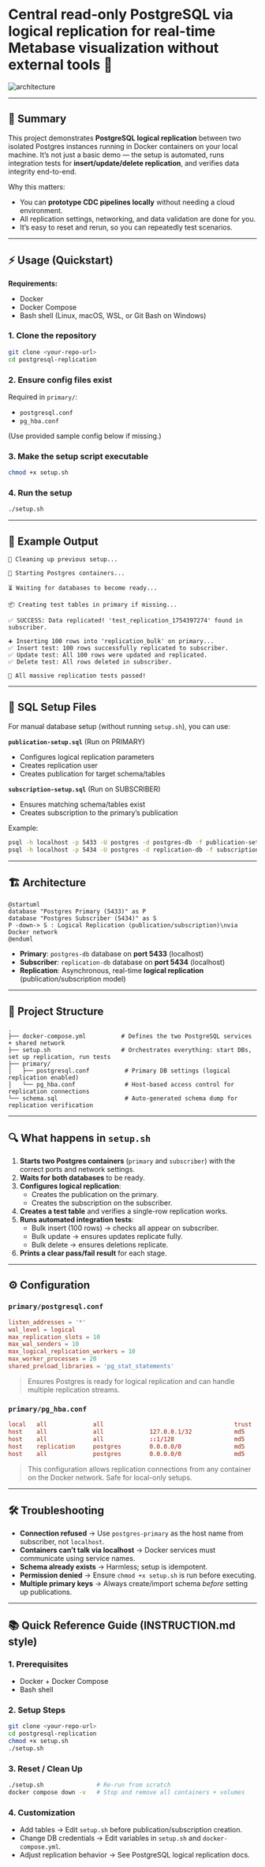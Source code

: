 # Central read-only PostgreSQL via logical replication for real-time Metabase visualization without external tools 🐘

![architecture](postgres_replication_diagram.gif)

---

## 📌 Summary

This project demonstrates **PostgreSQL logical replication** between two isolated Postgres instances running in Docker containers on your local machine. It’s not just a basic demo — the setup is automated, runs integration tests for **insert/update/delete replication**, and verifies data integrity end-to-end.

Why this matters:
- You can **prototype CDC pipelines locally** without needing a cloud environment.
- All replication settings, networking, and data validation are done for you.
- It’s easy to reset and rerun, so you can repeatedly test scenarios.

---

## ⚡ Usage (Quickstart)

**Requirements:**
- Docker
- Docker Compose
- Bash shell (Linux, macOS, WSL, or Git Bash on Windows)

### 1. Clone the repository
```bash
git clone <your-repo-url>
cd postgresql-replication
```

### 2. Ensure config files exist
Required in `primary/`:
- `postgresql.conf`
- `pg_hba.conf`

(Use provided sample config below if missing.)

### 3. Make the setup script executable
```bash
chmod +x setup.sh
```

### 4. Run the setup
```bash
./setup.sh
```

---

## 📝 Example Output
```
🧹 Cleaning up previous setup...

🚀 Starting Postgres containers...

⏳ Waiting for databases to become ready...

📦 Creating test tables in primary if missing...

✅ SUCCESS: Data replicated! 'test_replication_1754397274' found in subscriber.

➕ Inserting 100 rows into 'replication_bulk' on primary...
✅ Insert test: 100 rows successfully replicated to subscriber.
✅ Update test: All 100 rows were updated and replicated.
✅ Delete test: All rows deleted in subscriber.

🎉 All massive replication tests passed!
```

---

## 📂 SQL Setup Files

For manual database setup (without running `setup.sh`), you can use:

**`publication-setup.sql`** (Run on PRIMARY)
- Configures logical replication parameters
- Creates replication user
- Creates publication for target schema/tables

**`subscription-setup.sql`** (Run on SUBSCRIBER)
- Ensures matching schema/tables exist
- Creates subscription to the primary’s publication

Example:
```bash
psql -h localhost -p 5433 -U postgres -d postgres-db -f publication-setup.sql
psql -h localhost -p 5434 -U postgres -d replication-db -f subscription-setup.sql
```

---

## 🏗 Architecture

```plantuml
@startuml
database "Postgres Primary (5433)" as P
database "Postgres Subscriber (5434)" as S
P -down-> S : Logical Replication (publication/subscription)\nvia Docker network
@enduml
```

- **Primary**: `postgres-db` database on **port 5433** (localhost)
- **Subscriber**: `replication-db` database on **port 5434** (localhost)
- **Replication**: Asynchronous, real-time **logical replication** (publication/subscription model)

---

## 📂 Project Structure

```
.
├── docker-compose.yml          # Defines the two PostgreSQL services + shared network
├── setup.sh                    # Orchestrates everything: start DBs, set up replication, run tests
├── primary/
│   ├── postgresql.conf          # Primary DB settings (logical replication enabled)
│   └── pg_hba.conf              # Host-based access control for replication connections
└── schema.sql                   # Auto-generated schema dump for replication verification
```

---

## 🔍 What happens in `setup.sh`

1. **Starts two Postgres containers** (`primary` and `subscriber`) with the correct ports and network settings.
2. **Waits for both databases** to be ready.
3. **Configures logical replication**:
   - Creates the publication on the primary.
   - Creates the subscription on the subscriber.
4. **Creates a test table** and verifies a single-row replication works.
5. **Runs automated integration tests**:
   - Bulk insert (100 rows) → checks all appear on subscriber.
   - Bulk update → ensures updates replicate fully.
   - Bulk delete → ensures deletions replicate.
6. **Prints a clear pass/fail result** for each stage.

---

## ⚙ Configuration

### `primary/postgresql.conf`
```conf
listen_addresses = '*'
wal_level = logical
max_replication_slots = 10
max_wal_senders = 10
max_logical_replication_workers = 10
max_worker_processes = 20
shared_preload_libraries = 'pg_stat_statements'
```
> Ensures Postgres is ready for logical replication and can handle multiple replication streams.

### `primary/pg_hba.conf`
```conf
local   all             all                                     trust
host    all             all             127.0.0.1/32            md5
host    all             all             ::1/128                 md5
host    replication     postgres        0.0.0.0/0               md5
host    all             postgres        0.0.0.0/0               md5
```
> This configuration allows replication connections from any container on the Docker network. Safe for local-only setups.

---

## 🛠 Troubleshooting

- **Connection refused** → Use `postgres-primary` as the host name from subscriber, not `localhost`.
- **Containers can’t talk via localhost** → Docker services must communicate using service names.
- **Schema already exists** → Harmless; setup is idempotent.
- **Permission denied** → Ensure `chmod +x setup.sh` is run before executing.
- **Multiple primary keys** → Always create/import schema *before* setting up publications.

---

## 📚 Quick Reference Guide (INSTRUCTION.md style)

### 1. Prerequisites
- Docker + Docker Compose
- Bash shell

### 2. Setup Steps
```bash
git clone <your-repo-url>
cd postgresql-replication
chmod +x setup.sh
./setup.sh
```

### 3. Reset / Clean Up
```bash
./setup.sh               # Re-run from scratch
docker compose down -v   # Stop and remove all containers + volumes
```

### 4. Customization
- Add tables → Edit `setup.sh` before publication/subscription creation.
- Change DB credentials → Edit variables in `setup.sh` and `docker-compose.yml`.
- Adjust replication behavior → See PostgreSQL logical replication docs.
